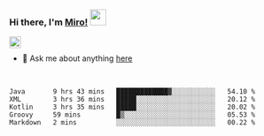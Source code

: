 ### Hi there, I'm [Miro!](https://castariva18.github.io/)  <img src="https://github.com/TheDudeThatCode/TheDudeThatCode/blob/master/Assets/Hi.gif" width="29px">

<a href="https://discord.gg/bhPzjwR">
  <img align="left" alt="Clown Discord" width="21px" src="https://cdn4.iconfinder.com/data/icons/logos-and-brands/512/91_Discord_logo_logos-512.png" />
</a>

<br />

- 💬 Ask me about anything [here](https://github.com/castariva18/castariva18/issues)

<br />

<!--START_SECTION:waka-->
```text
Java       9 hrs 43 mins   █████████████▓░░░░░░░░░░░   54.10 % 
XML        3 hrs 36 mins   █████░░░░░░░░░░░░░░░░░░░░   20.12 % 
Kotlin     3 hrs 35 mins   █████░░░░░░░░░░░░░░░░░░░░   20.02 % 
Groovy     59 mins         █▒░░░░░░░░░░░░░░░░░░░░░░░   05.53 % 
Markdown   2 mins          ░░░░░░░░░░░░░░░░░░░░░░░░░   00.22 % 
```
<!--END_SECTION:waka-->
